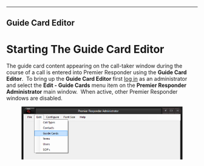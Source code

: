   -----------------------
  **Guide Card Editor**
  -----------------------

# Starting The Guide Card Editor

The guide card content appearing on the call-taker window during the
course of a call is entered into Premier Responder using the **Guide
Card Editor**.  To bring up the **Guide Card Editor** first [log
in](Logging%20In.htm) as an administrator and select the **Edit - Guide
Cards** menu item on the **Premier Responder** **Administrator** main
window.  When active, other Premier Responder windows are disabled.

<figure><img src=".gitbook/assets/Guide Card Editor_files/image006.png" alt=""><figcaption></figcaption></figure> 

 
